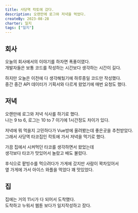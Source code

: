 ```yaml
---
title: 사당역 칵토에 갔다.
description: 오랜만에 로그와 저녁을 먹었다.
createBy: 2023-08-28
charter: 일지
tags: ["일지"]
---
```


## 회사

오늘의 회사에서의 이야기를 하자면 폭풍이였다.  
개발자들은 보통 코드를 작성하는 시간보다 생각하는 시간이 길다.

하지만 오늘은 이전에 다 생각해뒀기에 하루종일 코드만 작성했다.  
중간 중간 API 데이터가 기획서와 다르게 왔었기에 매번 요청도 했다.

## 저녁

오랜만에 로그와 저녁 식사를 하기로 했다.  
나는 9 to 6, 로그는 10 to 7 이기에 1시간정도 차이가 있다.

저녁에 뭐 먹을지 고민하다가 Vue방에 올려봤는데 좋은곳을 추천받았다.  
그래서 사당역 타코집인 칵토에 가서 저녁을 먹기로 했다.

가끔 집에서 시켜먹던 타코를 생각하면서 왔었는데  
생각보다 타코가 맛있어서 놀랐고 배도 불렀다.

후식으로 팥빙수를 먹으려다가 가게에 갔지만 사람이 꽉차있어서  
옆 가게에 가서 아이스 와플을 먹었다 꽤 맛있었다.

## 집

집에는 거의 11시가 다 되어서 도착했다.  
도착하고 누워서 웹툰 보다가 일지작성하고 잤다.
